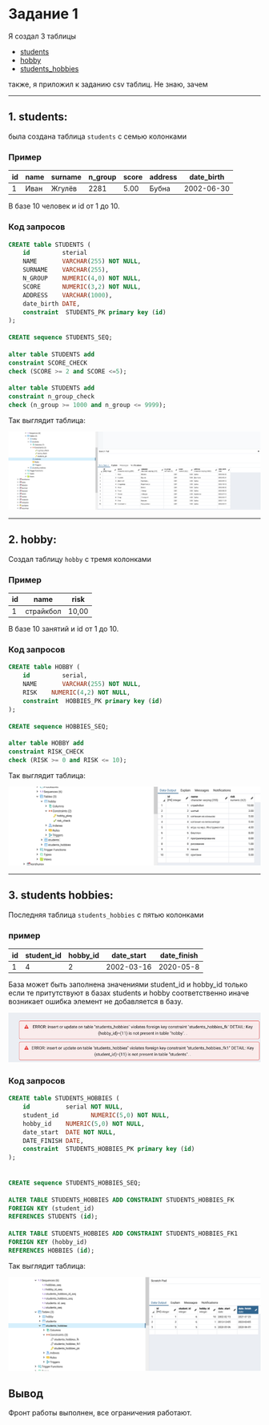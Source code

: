 # Задание 1

Я создал 3 таблицы 

+ [students](#students)
+ [hobby](#hobby)
+ [students_hobbies](#students_hobbies)

также, я приложил к заданию csv таблиц. Не знаю, зачем

-----------------------------------------------------------
## <a name="students"></a> 1. students:
была создана таблица `students` с семью колонками

### Пример

id | name | surname | n_group | score | address | date_birth
---|------|---------|---------|-------|---------|------------
1  | Иван | Жгулёв  | 2281    | 5.00  | Бубна   | 2002-06-30

В базе 10 человек и id от 1 до 10. 

### Код запросов

```SQL
CREATE table STUDENTS (
    id         sterial
    NAME       VARCHAR(255) NOT NULL,
    SURNAME    VARCHAR(255),
    N_GROUP    NUMERIC(4,0) NOT NULL,
    SCORE      NUMERIC(3,2) NOT NULL,
    ADDRESS    VARCHAR(1000),
    date_birth DATE,
    constraint  STUDENTS_PK primary key (id)
);

CREATE sequence STUDENTS_SEQ;

alter table STUDENTS add
constraint SCORE_CHECK
check (SCORE >= 2 and SCORE <=5);

alter table STUDENTS add
constraint n_group_check
check (n_group >= 1000 and n_group <= 9999);
```

Так выглядит таблица:

![image table students](image/table_students.png)

-------------------------------------------------------------
## <a name="hobby"></a> 2. hobby:

Создал таблицу `hobby` с тремя колонками

### Пример

id |    name   | risk
---|-----------|---------
1  | страйкбол | 10,00

В базе 10 занятий и id от 1 до 10. 

### Код запросов

```SQL
CREATE table HOBBY (
    id         serial,
    NAME       VARCHAR(255) NOT NULL,
    RISK    NUMERIC(4,2) NOT NULL,
    constraint  HOBBIES_PK primary key (id)
);

CREATE sequence HOBBIES_SEQ;

alter table HOBBY add
constraint RISK_CHECK
check (RISK >= 0 and RISK <= 10);
```

Так выглядит таблица:

![ image table hobby ](image/table_hobby.png)

----------------------------------------------------------

## <a name="students_hobbies"></a> 3. students hobbies:

Последняя таблица `students_hobbies` с пятью колонками

### пример

id | student_id | hobby_id | date_start | date_finish
---|------------|----------|------------|-------------
1  |   4        |    2     | 2002-03-16 | 2020-05-8

База может быть заполнена значениями student_id и hobby_id только если те притутствуют в базах students и hobby соответственно иначе возникает ошибка элемент не добавляется в базу.

![error](image/error_id.png)

### Код запросов

```SQL
CREATE table STUDENTS_HOBBIES (
    id          serial NOT NULL,
    student_id         NUMERIC(5,0) NOT NULL,
    hobby_id    NUMERIC(5,0) NOT NULL,
    date_start  DATE NOT NULL,
    DATE_FINISH DATE,
    constraint  STUDENTS_HOBBIES_PK primary key (id)
);


CREATE sequence STUDENTS_HOBBIES_SEQ;

ALTER TABLE STUDENTS_HOBBIES ADD CONSTRAINT STUDENTS_HOBBIES_FK
FOREIGN KEY (student_id)
REFERENCES STUDENTS (id);

ALTER TABLE STUDENTS_HOBBIES ADD CONSTRAINT STUDENTS_HOBBIES_FK1
FOREIGN KEY (hobby_id)
REFERENCES HOBBIES (id);
```
Так выглядит таблица:

![ image table students hobbies](image/table_students_hobbies.png)

## Вывод

Фронт работы выполнен, все ограничения работают.